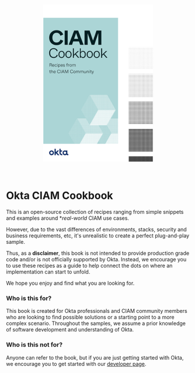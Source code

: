 <div align="center">
    <img src="/assets/images/cookbook-cover.png" width="300px">
</div>
<br>
<br>

# Okta CIAM Cookbook

This is an open-source collection of recipes ranging from simple snippets and examples around **real-world* CIAM use cases.

However, due to the vast differences of environments, stacks, security and business requirements, etc, it's unrealistic to create a perfect plug-and-play sample.

Thus, as a **disclaimer**, this book is not intended to provide production grade code and/or is not officially supported by Okta. Instead, we encourage you to use these recipes as a guide to help connect the dots on where an implementation can start to unfold.

We hope you enjoy and find what you are looking for.

### Who is this for?

This book is created for Okta professionals and CIAM community members who are looking to find possible solutions or a starting point to a more complex scenario. Throughout the samples, we assume a prior knowledge of software development and understanding of Okta.

### Who is this not for?

Anyone can refer to the book, but if you are just getting started with Okta, we encourage you to get started with our [developer page](https://developer.okta.com).